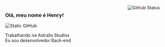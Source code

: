 <img align='right' src="https://github-readme-stats.vercel.app/api?username=theyrvr&show_icons=true&title_color=783c00&text_color=af552e&icon_color=783c00&bg_color=f8efd4&cache_seconds=2300" alt="Github Status">

### Olá, meu nome é Henry!

<img src="https://img.shields.io/static/v1?label=Overview&message=theyrvr&color=f8efd4&style=for-the-badge&logo=GitHub" alt="Static GitHub">

<p>Trabalhando na Astralis Studios<br/> Eu sou desenvolvedor Back-end</p>

